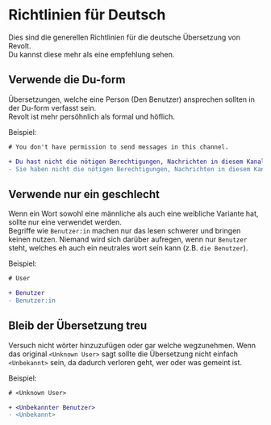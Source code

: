 # Richtlinien für Deutsch
Dies sind die generellen Richtlinien für die deutsche Übersetzung von Revolt.  
Du kannst diese mehr als eine empfehlung sehen.

## Verwende die Du-form
Übersetzungen, welche eine Person (Den Benutzer) ansprechen sollten in der Du-form verfasst sein.  
Revolt ist mehr persöhnlich als formal und höflich.

Beispiel:  
```patch
# You don't have permission to send messages in this channel.

+ Du hast nicht die nötigen Berechtigungen, Nachrichten in diesem Kanal zu versenden.
- Sie haben nicht die nötigen Berechtigungen, Nachrichten in diesem Kanal zu versenden.
```

## Verwende nur ein geschlecht
Wenn ein Wort sowohl eine männliche als auch eine weibliche Variante hat, sollte nur eine verwendet werden.  
Begriffe wie `Benutzer:in` machen nur das lesen schwerer und bringen keinen nutzen. Niemand wird sich darüber aufregen, wenn nur `Benutzer` steht, welches eh auch ein neutrales wort sein kann (z.B. `die Benutzer`).

Beispiel:  
```patch
# User

+ Benutzer
- Benutzer:in
```

## Bleib der Übersetzung treu
Versuch nicht wörter hinzuzufügen oder gar welche wegzunehmen. Wenn das original `<Unknown User>` sagt sollte die Übersetzung nicht einfach `<Unbekannt>` sein, da dadurch verloren geht, wer oder was gemeint ist.

Beispiel:  
```patch
# <Unknown User>

+ <Unbekannter Benutzer>
- <Unbekannt>
```
